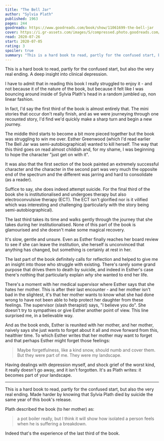```yaml
---
title: "The Bell Jar"
author: "Sylvia Plath"
published: 1963
pages: 244
goodreads: https://www.goodreads.com/book/show/11061699-the-bell-jar
cover: https://i.gr-assets.com/images/S/compressed.photo.goodreads.com/books/1435983866l/11061699._SX98_.jpg
read: 2020-07-26
start: 2020-07-05
rating: 3
spoiler: true
summary: "This is a hard book to read, partly for the confused start, but also the very real ending. A deep insight into clinical depression."
---
```


This is a hard book to read, partly for the confused start, but also the very real ending. A deep insight into clinical depression.  
  
I have to admit that in reading this book I really struggled to enjoy it - and not because it of the nature of the book, but because it felt like I was bouncing around inside of Sylvia Plath's head in a random jumbled up, non linear fashion.  
  
In fact, I'd say the first third of the book is almost entirely that. The mini stories that occur don't really finish, and as we were journeying through one recounted story, I'd find we'd quickly make a sharp turn and begin a new journey.  
  
The middle third starts to become a bit more pieced together but the book was struggling to win me over. Esther Greenwood (which I'd read earlier The Bell Jar was semi-autobiographical) wanted to kill herself. The way that this third goes on read almost childish and, for my shame, I was beginning to hope the character "just get on with it".  
  
It was also that the first section of the book painted an extremely successful character and the character in the second part was very much the opposite end of the spectrum and the different was jarring and hard to consolidate (as a reader).  
  
Suffice to say, she does indeed attempt suicide. For the final third of the book she is institutionalised and undergoes therapy but also electroconvulsive therapy (ECT). The ECT isn't glorified nor is it vilified which was interesting and challenging (particularly with the story being semi-autobiographical).  
  
The last third takes its time and walks gently through the journey that she takes during her institutionalised. None of this part of the book is glamourised and she doesn't make some magical recovery.  
  
It's slow, gentle and unsure. Even as Esther finally reaches her board review to see if she can leave the institution, she herself is unconvinced that anything has changed, but something is certainly at rest in her.  
  
The last part of the book definitely calls for reflection and helped to give me an insight into those who struggle with existing. There's rarely some grand purpose that drives them to death by suicide, and indeed in Esther's case there's nothing that particularly explain _why_ she wanted to end her life.  
  
There's a moment with her medical supervisor where Esther says that she hates her mother. This is after their last encounter - and her mother isn't bad in the slightest, it's that her mother wants to know what she had done wrong to have not been able to help protect her daughter from these feelings. The supervisor (slash therapist) says, "I believe you do". She doesn't try to sympathies or give Esther another point of view. This line surprised me, in a believable way.  
  
And as the book ends, Esther is reunited with her mother, and her mother, naively says she just wants to forget about it all and move forward from this, healthier time. To which Esther writes that her mother may want to forget and that perhaps Esther might forget those feelings:  
  
> Maybe forgetfulness, like a kind snow, should numb and cover them. But they were part of me. They were my landscape.  
  
Having dealings with depression myself, and shock grief of the worst kind, it really doesn't go away, and it isn't forgotten. It's as Plath writes: it becomes part of your landscape.  
  
---  
  
This is a hard book to read, partly for the confused start, but also the very real ending. Made harder by knowing that Sylvia Plath died by suicide the same year of this book's release.  
  
Plath described the book (to her mother) as:  
  
> a pot boiler really, but I think it will show how isolated a person feels when he is suffering a breakdown.  
  
Indeed that's the experience of the last third of the book.